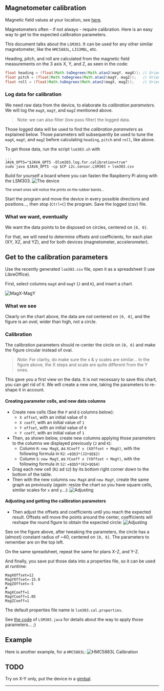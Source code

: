 ## Magnetometer calibration
Magnetic field values at your location, see [here](http://www.magnetic-declination.com/).

Magnetometers often - if not always - require calibration.
Here is an easy way to get to the expected calibration parameters.

This document talks about the `LSM303`. It can be used for any other similar magnetometer, like the `HMC5883L`, `LIS3MDL`, etc.

Heading, pitch, and roll are calculated from the magnetic field measurements on the 3 axis
X, Y, and Z, as seen in the code:
```java
float heading = (float)Math.toDegrees(Math.atan2(magY, magX)); // Orientation in plan X-Y
float pitch = (float)Math.toDegrees(Math.atan2(magY, magZ));   // Orientation in plan Y-Z
float roll = (float)Math.toDegrees(Math.atan2(magX, magZ));    // Orientation in plan X-Z
```

### Log data for calibration
We need raw data from the device, to elaborate its _calibration parameters_.
We will log the `magX`, `magY`, and `magZ` mentioned above.
> Note: we can also filter (low pass filter) the logged data.

Those logged data will be used to find the _calibration parameters_ as explained below.
Those parameters will subsequently be used to tune the `magX`, `magY`, and `magZ` before
calculating `heading`, `pitch` and `roll`, like above.

To get those data, run the script `lsm303.sh` with
```
...
JAVA_OPTS="$JAVA_OPTS -Dlsm303.log.for.calibration=true"
sudo java $JAVA_OPTS -cp $CP i2c.sensor.LSM303 > lsm303.csv
```

Build for yourself a board where you can fasten the Raspberry Pi along with the LSM303.
![The device](./lsm303.cal.jpeg)

<small>The smart ones will notice the prints on the rubber bands...</small>

Start the program and move the device in every possible directions and positions..., then stop (`Ctrl+C`) the program.
Save the logged (csv) file.

### What we want, eventually
We want the data points to be disposed on circles, centered on `[0, 0]`.

For that, we will need to determine offsets and coefficients, for each plan (XY, XZ, and YZ), and for both devices (magnetometer, accelerometer).

## Get to the calibration parameters
Use the recently generated `lsm303.csv` file, open it as a spreadsheet (I use LibreOffice).

First, select columns `magX` and `magY` (`J` and `K`), and insert a chart.

![MagX-MagY](./magX-magY.png)

### What we see
Clearly on the chart above, the data are _not_ centered on `[0, 0]`, and the figure is an _oval_, wider than high, not a circle.

### Calibration
The calibration parameters should re-center the circle on `[0, 0]` and make the figure circular instead of oval.
> _Note_: For clarity, do make sure the x & y scales are similar... In the figure above, the X steps and scale are quite different from the Y ones. 

This gave you a first view on the data. 
It is not necessary to save this chart, you can get rid of it. 
We will create a new one, taking the parameters to re-shape it in account.

#### Creating parameter cells, and new data columns
- Create new cells (See the `P` and `Q` columns below):
  - `X offset`, with an initial value of `0`
  - `X coeff`, with an initial value of `1`
  - `Y offset`, with an initial value of `0`
  - `Y coeff`, with an initial value of `1`
- Then, as shown below, create new columns applying those parameters to the columns we displayed previously (`J` and `K`):
  - Column `R`: `new MagX`, as `XCoeff x (XOffset + MagX)`, with the following formula in `R2`: `=$Q$3*(J2+$Q$2)`
  - Column `S`: `new MagY`, as `YCoeff x (YOffset + MagY)`, with the following formula in `S2`: `=$Q$5*(K2+$Q$4)`
- Drag each new cell (`R2` ad `S2`) by its bottom right corner down to the bottom of the table.
- Then with the new columns `new MagX` and `new MagY`, create the same graph as previously (_again_: resize the chart so you have square cells, similar scales for `x` and `y`...):
![Adjusting](./Adjusting.1.png)

#### Adjusting and getting the calibration parameters
- Then adjust the offsets and coefficients until you reach the expected result. Offsets will move the points around the center, coefficients will reshape the round figure to obtain the expected circle:
![Adjusting](./Adjusting.2.png)

See on the figure above, after tweaking the parameters, the circle has a (almost) constant radius of ~40, centered on `[0, 0]`.
The parameters to remember are on the top left.

On the same spreadsheet, repeat the same for plans X-Z, and Y-Z.

And finally, you save put those data into a properties file, so it can be used at runtime:
```properties
MagXOffset=12
MagYOffset=-15.0
MagZOffset=-5
#
MagXCoeff=1
MagYCoeff=1.05
MagZCoeff=1
```

The default properties file name is `lsm303.cal.properties`. 

See [the code](../src/main/java/i2c/sensor/LSM303.java#L483) of `LSM303.java` for details about the way to apply those parameters... ;)

## Example
Here is another example, for a `HMC5883L`:
![HMC5883L Calibration](hmc5883l.png)

## TODO
Try on X-Y only, put the device in a [gimbal](https://github.com/OlivierLD/3DPrinting/tree/master/OpenSCAD/Gimbal).

---
